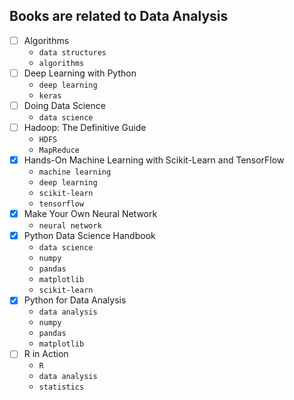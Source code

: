 ## Books are related to Data Analysis
- [ ] Algorithms
  - `data structures`
  - `algorithms`
- [ ] Deep Learning with Python
  - `deep learning`
  - `keras`
- [ ] Doing Data Science
  - `data science`
- [ ] Hadoop: The Definitive Guide
  - `HDFS`
  - `MapReduce`
- [x] Hands-On Machine Learning with Scikit-Learn and TensorFlow
  - `machine learning`
  - `deep learning`
  - `scikit-learn`
  - `tensorflow`
- [x] Make Your Own Neural Network
  - `neural network`
- [x] Python Data Science Handbook
  - `data science`
  - `numpy`
  - `pandas`
  - `matplotlib`
  - `scikit-learn`
- [x] Python for Data Analysis
  - `data analysis`
  - `numpy`
  - `pandas`
  - `matplotlib`
- [ ] R in Action
  - `R`
  - `data analysis`
  - `statistics`
